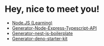 # Hey, nice to meet you!

- [Node.JS (Learning)](https://chechavalerii.github.io/node.js/)
- [Generator-Node-Express-Typescript-API](https://www.npmjs.com/package/generator-node-express-typescript-api)
- [Generator-nest-js-boilerplate](https://www.npmjs.com/package/generator-nest-js-boilerplate)
- [Generator-deno-starter-kit](https://www.npmjs.com/package/generator-deno-starter-kit)

